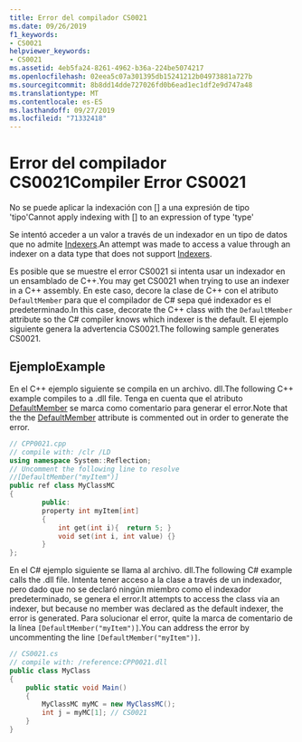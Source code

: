```yaml
---
title: Error del compilador CS0021
ms.date: 09/26/2019
f1_keywords:
- CS0021
helpviewer_keywords:
- CS0021
ms.assetid: 4eb5fa24-8261-4962-b36a-224be5074217
ms.openlocfilehash: 02eea5c07a301395db15241212b04973881a727b
ms.sourcegitcommit: 8b8dd14dde727026fd0b6ead1ec1df2e9d747a48
ms.translationtype: MT
ms.contentlocale: es-ES
ms.lasthandoff: 09/27/2019
ms.locfileid: "71332418"
---
```

# <a name="compiler-error-cs0021"></a><span data-ttu-id="a06d0-102">Error del compilador CS0021</span><span class="sxs-lookup"><span data-stu-id="a06d0-102">Compiler Error CS0021</span></span>

<span data-ttu-id="a06d0-103">No se puede aplicar la indexación con [] a una expresión de tipo 'tipo'</span><span class="sxs-lookup"><span data-stu-id="a06d0-103">Cannot apply indexing with [] to an expression of type 'type'</span></span>  
  
<span data-ttu-id="a06d0-104">Se intentó acceder a un valor a través de un indexador en un tipo de datos que no admite [Indexers](../programming-guide/indexers/index.md).</span><span class="sxs-lookup"><span data-stu-id="a06d0-104">An attempt was made to access a value through an indexer on a data type that does not support [Indexers](../programming-guide/indexers/index.md).</span></span>  
  
<span data-ttu-id="a06d0-105">Es posible que se muestre el error CS0021 si intenta usar un indexador en un ensamblado de C++.</span><span class="sxs-lookup"><span data-stu-id="a06d0-105">You may get CS0021 when trying to use an indexer in a C++ assembly.</span></span> <span data-ttu-id="a06d0-106">En este caso, decore la clase de C++ con el atributo `DefaultMember` para que el compilador de C# sepa qué indexador es el predeterminado.</span><span class="sxs-lookup"><span data-stu-id="a06d0-106">In this case, decorate the C++ class with the `DefaultMember` attribute so the C# compiler knows which indexer is the default.</span></span> <span data-ttu-id="a06d0-107">El ejemplo siguiente genera la advertencia CS0021.</span><span class="sxs-lookup"><span data-stu-id="a06d0-107">The following sample generates CS0021.</span></span>  
  
## <a name="example"></a><span data-ttu-id="a06d0-108">Ejemplo</span><span class="sxs-lookup"><span data-stu-id="a06d0-108">Example</span></span>  

<span data-ttu-id="a06d0-109">En el C++ ejemplo siguiente se compila en un archivo. dll.</span><span class="sxs-lookup"><span data-stu-id="a06d0-109">The following C++ example compiles to a .dll file.</span></span> <span data-ttu-id="a06d0-110">Tenga en cuenta que el atributo [DefaultMember](xref:System.Reflection.DefaultMemberAttribute) se marca como comentario para generar el error.</span><span class="sxs-lookup"><span data-stu-id="a06d0-110">Note that the the [DefaultMember](xref:System.Reflection.DefaultMemberAttribute) attribute is commented out in order to generate the error.</span></span>  
  
```cpp  
// CPP0021.cpp  
// compile with: /clr /LD  
using namespace System::Reflection;  
// Uncomment the following line to resolve  
//[DefaultMember("myItem")]  
public ref class MyClassMC  
{  
        public:  
        property int myItem[int]  
        {  
            int get(int i){  return 5; }  
            void set(int i, int value) {}  
        }  
};  
```  

<span data-ttu-id="a06d0-111">En el C# ejemplo siguiente se llama al archivo. dll.</span><span class="sxs-lookup"><span data-stu-id="a06d0-111">The following C# example calls the .dll file.</span></span> <span data-ttu-id="a06d0-112">Intenta tener acceso a la clase a través de un indexador, pero dado que no se declaró ningún miembro como el indexador predeterminado, se genera el error.</span><span class="sxs-lookup"><span data-stu-id="a06d0-112">It attempts to access the class via an indexer, but because no member was declared as the default indexer, the error is generated.</span></span> <span data-ttu-id="a06d0-113">Para solucionar el error, quite la marca de comentario de la línea `[DefaultMember("myItem")]`.</span><span class="sxs-lookup"><span data-stu-id="a06d0-113">You can address the error by uncommenting the line `[DefaultMember("myItem")]`.</span></span>
  
```csharp  
// CS0021.cs  
// compile with: /reference:CPP0021.dll  
public class MyClass  
{  
    public static void Main()  
    {  
        MyClassMC myMC = new MyClassMC();  
        int j = myMC[1]; // CS0021  
    }  
}  
```
